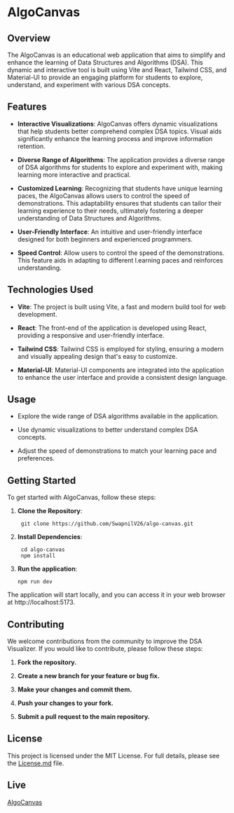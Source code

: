 # AlgoCanvas

## Overview

The AlgoCanvas is an educational web application that aims to simplify and enhance the learning of Data Structures and Algorithms (DSA). This dynamic and interactive tool is built using Vite and React, Tailwind CSS, and Material-UI to provide an engaging platform for students to explore, understand, and experiment with various DSA concepts.

## Features

- **Interactive Visualizations**: AlgoCanvas offers dynamic visualizations that help students better comprehend complex DSA topics. Visual aids significantly enhance the learning process and improve information retention.

- **Diverse Range of Algorithms**: The application provides a diverse range of DSA algorithms for students to explore and experiment with, making learning more interactive and practical.

- **Customized Learning**: Recognizing that students have unique learning paces, the AlgoCanvas allows users to control the speed of demonstrations. This adaptability ensures that students can tailor their learning experience to their needs, ultimately fostering a deeper understanding of Data Structures and Algorithms.

- **User-Friendly Interface**: An intuitive and user-friendly interface designed for both beginners and experienced programmers.

- **Speed Control**: Allow users to control the speed of the demonstrations. This feature aids in adapting to different l.earning paces and reinforces understanding.

## Technologies Used

- **Vite**: The project is built using Vite, a fast and modern build tool for web development.

- **React**: The front-end of the application is developed using React, providing a responsive and user-friendly interface.

- **Tailwind CSS**: Tailwind CSS is employed for styling, ensuring a modern and visually appealing design that's easy to customize.

- **Material-UI**: Material-UI components are integrated into the application to enhance the user interface and provide a consistent design language.

## Usage
- Explore the wide range of DSA algorithms available in the application.

- Use dynamic visualizations to better understand complex DSA concepts.

- Adjust the speed of demonstrations to match your learning pace and preferences.

## Getting Started

To get started with AlgoCanvas, follow these steps:

1. **Clone the Repository**:
   ```shell
    git clone https://github.com/SwapnilV26/algo-canvas.git

2. **Install Dependencies**:
   ```shell
    cd algo-canvas
    npm install

3. **Run the application**:
    ```shell
    npm run dev

The application will start locally, and you can access it in your web browser at http://localhost:5173.

## Contributing

We welcome contributions from the community to improve the DSA Visualizer. If you would like to contribute, please follow these steps:

1. **Fork the repository.**
   
2. **Create a new branch for your feature or bug fix.**
   
3. **Make your changes and commit them.**

4. **Push your changes to your fork.**

5. **Submit a pull request to the main repository.**
   

## License

This project is licensed under the MIT License. For full details, please see the [License.md](https://github.com/SwapnilV26/algo-canvas/blob/main/License.md) file.

## Live
[AlgoCanvas](https://algo-canvas.vercel.app/)